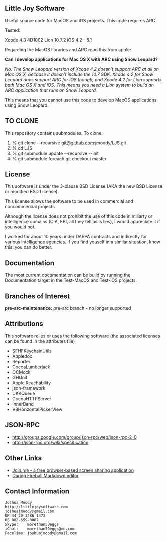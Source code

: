 Little Joy Software 
--------------------

Useful source code for MacOS and iOS projects.  This code requires
ARC.

Tested:

Xcode 4.3 4D1002
Lion 10.7.2
iOS 4.2 - 5.1

Regarding the MacOS libraries and ARC read this from apple:

**Can I develop applications for Mac OS X with ARC using Snow
  Leopard?**

*No. The Snow Leopard version of Xcode 4.2 doesn’t support ARC at all
on Mac OS X, because it doesn’t include the 10.7 SDK. Xcode 4.2 for
Snow Leopard does support ARC for iOS though, and Xcode 4.2 for Lion
supports both Mac OS X and iOS. This means you need a Lion system to
build an ARC application that runs on Snow Leopard.*

This means that you cannot use this code to develop MacOS applications
using Snow Leopard.

TO CLONE
--------------------
This repository contains submodules. 
To clone:

1. % git clone --recursive git@github.com:jmoody/LJS.git
2. % cd LJS
3. % git submodule update --recursive --init
4. % git submodule foreach git checkout master

License
--------------------

This software is under the 3-clause BSD License (AKA the new BSD
License or modified BSD License).

This license allows the software to be used in commercial and
noncommercial projects.

Although the license does not prohibit the use of this code in
miliarty or intelligence domains (CIA, FBI, all they tell us is lies),
I would appreciate it if you would not.

I worked for about 10 years under DARPA contracts and indirectly for
various intelligence agencies.  If you find youself in a similar
situation, know this: you can do better.


Documentation
--------------------

The most current documentation can be build by running the
Documentation target in the Test-MacOS and Test-iOS projects.

Branches of Interest
--------------------

**pre-arc-maintenance:**  pre-arc branch - no longer supported


Attributions
--------------------

This software relies or uses the following software (the associated
licenses can be found in the attributes file)

* SFHFKeychainUtils
* Appledoc
* Reporter
* CocoaLumberjack 
* OCMock
* GHUnit
* Apple Reachability
* json-framework
* UKKQueue
* CocoaHTTPServer
* InnerBand
* V8HorizontalPickerView

JSON-RPC
--------------------

* http://groups.google.com/group/json-rpc/web/json-rpc-2-0
* http://json-rpc.org/wiki/specification 

Other Links
--------------------

* [Join.me - a free browser-based screen sharing application](http://join.me "join.me")
* [Daring Fireball Markdown editor](http://daringfireball.net/projects/markdown/dingus "daringfireball")

Contact Information
--------------------

    Joshua Moody
    http://littlejoysoftware.com
    joshuajmoody@gmail.com
    UK 44 20 3286 1473
    US 802-659-0087
    Skype:    morethan50eggs
    iChat:    morethan50eggs@me.com
    FaceTime: joshuajmoody@gmail.com
